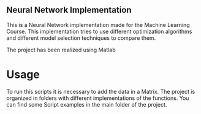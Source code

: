 ## Neural Network Implementation

This is a Neural Network implementation made for the Machine Learning Course. This implementation tries to use different optimization algorithms and different model selection techniques to compare them.

The project has been realized using Matlab


# Usage

To run this scripts it is necessary to add the data in a Matrix. The project is organized in folders with different implementations of the functions. You can find some Script examples in the main folder of the project.
